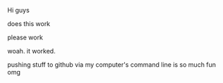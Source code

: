 Hi guys

does this work

please work

woah. it worked.  

pushing stuff to github via my computer's command line is so much fun omg
